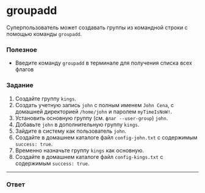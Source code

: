 # groupadd

Суперпользователь может создавать группы из командной строки с помощью команды `groupadd`.

### Полезное

- Введите команду `groupadd` в терминале для получения списка всех флагов

### Задание

1. Создайте группу `kings`.
2. Создать учетную запись `john` c полным именем `John Cena`, с домашней директорией `/home/john` и паролем `myTimeIsNoW!`.
3. Установить основную группу (см. `флаг --user-group`) `john`.
4. Добавьте `john` в дополнительную группу `kings`.
5. Зайдите в систему как пользователь `john`.
6. Создайте в домашнем каталоге файл `config-john.txt` с содержимым `success: true`.
7. Временно назначьте группу `kings` как основную.
8. Создайте в домашнем каталоге файл `config-kings.txt` с содержимым `success: true`.

---

### Ответ

